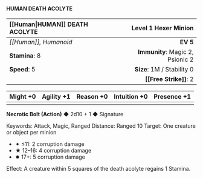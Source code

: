 #### HUMAN DEATH ACOLYTE

| [[Human\|HUMAN]] DEATH ACOLYTE |         **Level 1 Hexer Minion** |
| :------------------ | -------------------------------: |
| *[[Human]], Humanoid*   |                         **EV 5** |
| **Stamina**: 8      | **Immunity**: Magic 2, Psionic 2 |
| **Speed**: 5        |       **Size**: 1M / Stability 0 |
|                     |               **[[Free Strike]]**: 2 |

| **Might** +0 | **Agility** +1 | **Reason** +0 | **Intuition** +0 | **Presence** +1 |
| ------------ | -------------- | ------------- | ---------------- | --------------- |
|              |                |               |                  |                 |

**Necrotic Bolt (Action)** ◆ 2d10 + 1 ◆ Signature

Keywords: Attack, Magic, Ranged
Distance: Ranged 10
Target: One creature or object per minion

- ✦ ≤11: 2 corruption damage
- ★ 12–16: 4 corruption damage
- ✸ 17+: 5 corruption damage

Effect: A creature within 5 squares of the death acolyte regains 1 Stamina.

